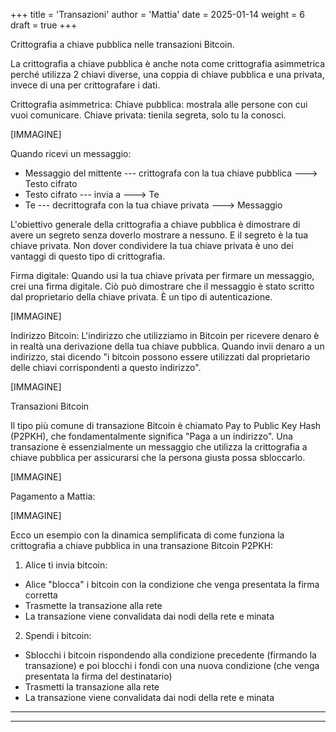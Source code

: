 +++
title = 'Transazioni'
author = 'Mattia'
date = 2025-01-14
weight = 6
draft = true
+++

Crittografia a chiave pubblica nelle transazioni Bitcoin.

La crittografia a chiave pubblica è anche nota come crittografia asimmetrica perché utilizza 2 chiavi diverse, una coppia di chiave pubblica e una privata, invece di una per crittografare i dati.

Crittografia asimmetrica:
Chiave pubblica: mostrala alle persone con cui vuoi comunicare.
Chiave privata: tienila segreta, solo tu la conosci.

[IMMAGINE]

Quando ricevi un messaggio:
- Messaggio del mittente --- crittografa con la tua chiave pubblica ---> Testo cifrato
- Testo cifrato --- invia a ---> Te
- Te --- decrittografa con la tua chiave privata ---> Messaggio

L'obiettivo generale della crittografia a chiave pubblica è dimostrare di avere un segreto senza doverlo mostrare a nessuno. E il segreto è la tua chiave privata.
Non dover condividere la tua chiave privata è uno dei vantaggi di questo tipo di crittografia.

Firma digitale:
Quando usi la tua chiave privata per firmare un messaggio, crei una firma digitale.
Ciò può dimostrare che il messaggio è stato scritto dal proprietario della chiave privata. È un tipo di autenticazione.

[IMMAGINE]

Indirizzo Bitcoin:
L'indirizzo che utilizziamo in Bitcoin per ricevere denaro è in realtà una derivazione della tua chiave pubblica.
Quando invii denaro a un indirizzo, stai dicendo "i bitcoin possono essere utilizzati dal proprietario delle chiavi corrispondenti a questo indirizzo".

[IMMAGINE]

Transazioni Bitcoin

Il tipo più comune di transazione Bitcoin è chiamato Pay to Public Key Hash (P2PKH), che fondamentalmente significa "Paga a un indirizzo".
Una transazione è essenzialmente un messaggio che utilizza la crittografia a chiave pubblica per assicurarsi che la persona giusta possa sbloccarlo.

[IMMAGINE]

Pagamento a Mattia:

[IMMAGINE]

Ecco un esempio con la dinamica semplificata di come funziona la crittografia a chiave pubblica in una transazione Bitcoin P2PKH:
1) Alice ti invia bitcoin:
- Alice "blocca" i bitcoin con la condizione che venga presentata la firma corretta
- Trasmette la transazione alla rete
- La transazione viene convalidata dai nodi della rete e minata
2) Spendi i bitcoin:
- Sblocchi i bitcoin rispondendo alla condizione precedente (firmando la transazione) e poi blocchi i fondi con una nuova condizione (che venga presentata la firma del destinatario)
- Trasmetti la transazione alla rete
- La transazione viene convalidata dai nodi della rete e minata




---



---
